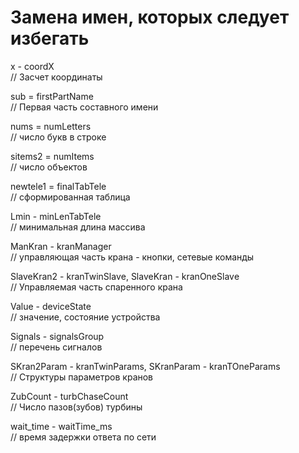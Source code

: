 # Замена имен, которых следует избегать    

x - coordX    
// Засчет координаты    
 
sub = firstPartName  
// Первая часть составного имени  
  
nums = numLetters  
// число букв в строке  
    
sitems2 = numItems  
// число объектов  
    
newtele1 = finalTabTele  
// сформированная таблица  
  
Lmin - minLenTabTele  
// минимальная длина массива    
    
ManKran - kranManager  
// управляющая часть крана - кнопки, сетевые команды   
    
SlaveKran2 - kranTwinSlavе,   SlaveKran - kranOneSlavе        
// Управляемая часть спаренного крана  
     
Value - deviceState  
// значение, состояние устройства   
   
Signals - signalsGroup  
// перечень сигналов  
  
SKran2Param - kranTwinParams,   SKranParam - kranTOneParams    
// Структуры параметров кранов  
  
ZubCount - turbChaseCount   
// Число пазов(зубов) турбины    
   
wait_time - waitTime_ms  
// время задержки ответа по сети  
  

  
